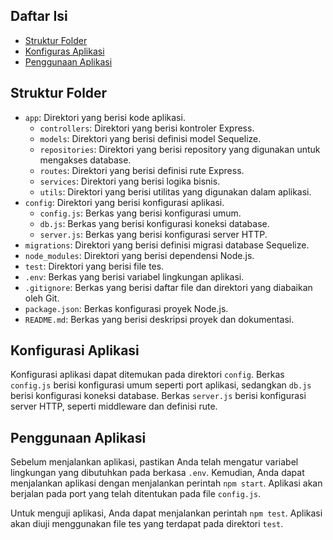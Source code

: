 ## Daftar Isi
- [Struktur Folder](#struktur-folder)
- [Konfiguras Aplikasi](#konfigurasi-aplikasi)
- [Penggunaan Aplikasi](#penggunaan-aplikasi)



## Struktur Folder

- `app`: Direktori yang berisi kode aplikasi.
  - `controllers`: Direktori yang berisi kontroler Express.
  - `models`: Direktori yang berisi definisi model Sequelize.
  - `repositories`: Direktori yang berisi repository yang digunakan untuk mengakses database.
  - `routes`: Direktori yang berisi definisi rute Express.
  - `services`: Direktori yang berisi logika bisnis.
  - `utils`: Direktori yang berisi utilitas yang digunakan dalam aplikasi.
- `config`: Direktori yang berisi konfigurasi aplikasi.
  - `config.js`: Berkas yang berisi konfigurasi umum.
  - `db.js`: Berkas yang berisi konfigurasi koneksi database.
  - `server.js`: Berkas yang berisi konfigurasi server HTTP.
- `migrations`: Direktori yang berisi definisi migrasi database Sequelize.
- `node_modules`: Direktori yang berisi dependensi Node.js.
- `test`: Direktori yang berisi file tes.
- `.env`: Berkas yang berisi variabel lingkungan aplikasi.
- `.gitignore`: Berkas yang berisi daftar file dan direktori yang diabaikan oleh Git.
- `package.json`: Berkas konfigurasi proyek Node.js.
- `README.md`: Berkas yang berisi deskripsi proyek dan dokumentasi.

## Konfigurasi Aplikasi

Konfigurasi aplikasi dapat ditemukan pada direktori `config`. Berkas `config.js` berisi konfigurasi umum seperti port aplikasi, sedangkan `db.js` berisi konfigurasi koneksi database. Berkas `server.js` berisi konfigurasi server HTTP, seperti middleware dan definisi rute.

## Penggunaan Aplikasi

Sebelum menjalankan aplikasi, pastikan Anda telah mengatur variabel lingkungan yang dibutuhkan pada berkasa `.env`. Kemudian, Anda dapat menjalankan aplikasi dengan menjalankan perintah `npm start`. Aplikasi akan berjalan pada port yang telah ditentukan pada file `config.js`.

Untuk menguji aplikasi, Anda dapat menjalankan perintah `npm test`. Aplikasi akan diuji menggunakan file tes yang terdapat pada direktori `test`.
